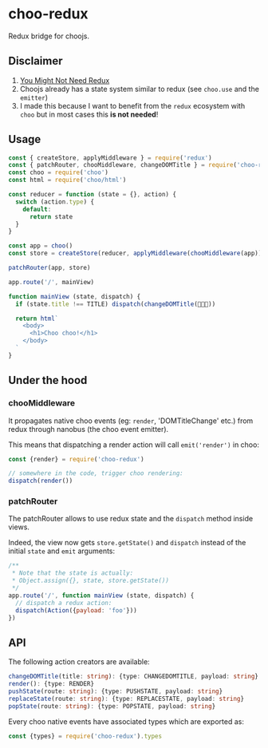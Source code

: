 # choo-redux
Redux bridge for choojs.

## Disclaimer

1. [You Might Not Need Redux](https://medium.com/@dan_abramov/you-might-not-need-redux-be46360cf367)
2. Choojs already has a state system similar to redux (see `choo.use` and the `emitter`)
3. I made this because I want to benefit from the `redux` ecosystem with `choo` but in most cases this **is not needed**!

## Usage

```javascript
const { createStore, applyMiddleware } = require('redux')
const { patchRouter, chooMiddleware, changeDOMTitle } = require('choo-redux')
const choo = require('choo')
const html = require('choo/html')

const reducer = function (state = {}, action) {
  switch (action.type) {
    default:
      return state
  }
}

const app = choo()
const store = createStore(reducer, applyMiddleware(chooMiddleware(app)))

patchRouter(app, store)

app.route('/', mainView)

function mainView (state, dispatch) {
  if (state.title !== TITLE) dispatch(changeDOMTitle(🚂🚋🚋))

  return html`
    <body>
      <h1>Choo choo!</h1>
    </body>
  `
}
```

## Under the hood

### chooMiddleware

It propagates native choo events (eg: `render`, 'DOMTitleChange' etc.) from redux through nanobus (the choo event emitter).

This means that dispatching a render action will call `emit('render')` in choo:

```javascript
const {render} = require('choo-redux')

// somewhere in the code, trigger choo rendering:
dispatch(render())
```

### patchRouter

The patchRouter allows to use redux state and the `dispatch` method inside views.

Indeed, the view now gets `store.getState()` and `dispatch` instead of the initial `state` and `emit` arguments:

```javascript
/**
 * Note that the state is actually:
 * Object.assign({}, state, store.getState())
 */
app.route('/', function mainView (state, dispatch) {
  // dispatch a redux action:
  dispatch(Action({payload: 'foo'}))
})
```

## API

The following action creators are available:

```typescript
changeDOMTitle(title: string): {type: CHANGEDOMTITLE, payload: string}
render(): {type: RENDER}
pushState(route: string): {type: PUSHSTATE, payload: string}
replaceState(route: string): {type: REPLACESTATE, payload: string}
popState(route: string): {type: POPSTATE, payload: string}
```

Every choo native events have associated types which are exported as:

```javascript
const {types} = require('choo-redux').types
```
